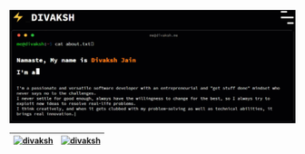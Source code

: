 ![](https://github.com/Divaksh/Divaksh/blob/master/divaksh.gif)



<!--
**Divaksh/Divaksh** is a ✨ _special_ ✨ repository because its `README.md` (this file) appears on your GitHub profile.

Here are some ideas to get you started:

- 🔭 I’m currently working on ...
- 🌱 I’m currently learning ...
- 👯 I’m looking to collaborate on ...
- 🤔 I’m looking for help with ...
- 💬 Ask me about ...
- 📫 How to reach me: ...
- 😄 Pronouns: ...
- ⚡ Fun fact: ...
-->

| [![divaksh](https://github-readme-stats-v4v13a5jn-divaksh.vercel.app/api?username=divaksh&include_all_commits=true&hide_rank=true&hide_border=true&show_icons=true&hide=contribs&theme=chartreuse-dark&custom_title=Divaksh's%20Github%20Stats)](https://divaksh.com) | [![divaksh](https://github-readme-stats-v4v13a5jn-divaksh.vercel.app/api/top-langs/?username=divaksh&layout=compact&hide_border=true&hide=c,perl,assembly,objective-c,c%2B%2B&theme=chartreuse-dark)](https://divaksh.com) |
| --- | --- |


